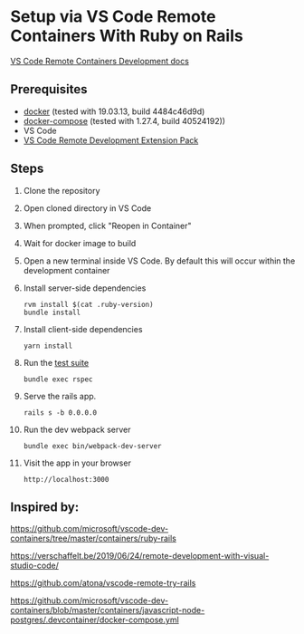 # Setup via VS Code Remote Containers With Ruby on Rails

[VS Code Remote Containers Development docs](https://code.visualstudio.com/docs/remote/remote-overview)

## Prerequisites

* [docker](https://docs.docker.com/engine/install/) (tested with 19.03.13, build 4484c46d9d)
* [docker-compose](https://docs.docker.com/compose/install/) (tested with 1.27.4, build 40524192))
* VS Code
* [VS Code Remote Development Extension Pack](https://marketplace.visualstudio.com/items?itemName=ms-vscode-remote.vscode-remote-extensionpack)
## Steps

1. Clone the repository
1. Open cloned directory in VS Code
1. When prompted, click "Reopen in Container"
1. Wait for docker image to build
1. Open a new terminal inside VS Code. By default this will occur within the development container
1. Install server-side dependencies

    ```
    rvm install $(cat .ruby-version)
    bundle install
    ```
1. Install client-side dependencies

    ```yarn install```

1. Run the [test suite](../README.md#Test_Suite)

    ```bundle exec rspec```
1. Serve the rails app.

    ```rails s -b 0.0.0.0```

1. Run the dev webpack server

    ```bundle exec bin/webpack-dev-server```

1. Visit the app in your browser

    ```http://localhost:3000```


## Inspired by:

https://github.com/microsoft/vscode-dev-containers/tree/master/containers/ruby-rails

https://verschaffelt.be/2019/06/24/remote-development-with-visual-studio-code/

https://github.com/atona/vscode-remote-try-rails

https://github.com/microsoft/vscode-dev-containers/blob/master/containers/javascript-node-postgres/.devcontainer/docker-compose.yml
